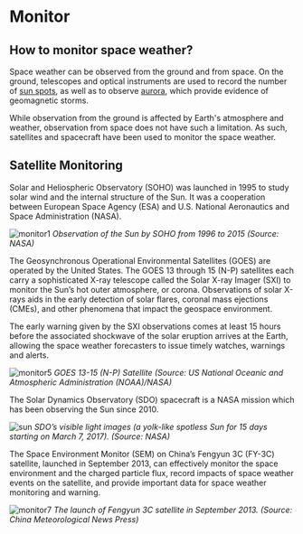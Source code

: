 # Monitor

## How to monitor space weather?

Space weather can be observed from the ground and from space. On the ground, telescopes and optical instruments are used to record the number of [sun spots](#/en/phenomena/sunspots), as well as to observe [aurora](#/en/phenomena/aurora), which provide evidence of geomagnetic storms.

While observation from the ground is affected by Earth's atmosphere and weather, observation from space does not have such a limitation. As such, satellites and spacecraft have been used to monitor the space weather. 

## Satellite Monitoring

Solar and Heliospheric Observatory (SOHO) was launched in 1995 to study solar wind and the internal structure of the Sun. It was a cooperation between European Space Agency (ESA) and U.S. National Aeronautics and Space Administration (NASA).

![monitor1](./static/monitor1.png)
*Observation of the Sun by SOHO from 1996 to 2015 (Source: NASA)*

The Geosynchronous Operational Environmental Satellites (GOES) are operated by the United States. The GOES 13 through 15 (N-P) satellites each carry a sophisticated X-ray telescope called the Solar X-ray Imager (SXI) to monitor the Sun’s hot outer atmosphere, or corona. Observations of solar X-rays aids in the early detection of solar flares, coronal mass ejections (CMEs), and other phenomena that impact the geospace environment.

The early warning given by the SXI observations comes at least 15 hours before the associated shockwave of the solar eruption arrives at the Earth, allowing the space weather forecasters to issue timely watches, warnings and alerts.

![monitor5](./static/monitor5.png)
*GOES 13-15 (N-P) Satellite (Source: US National Oceanic and Atmospheric Administration (NOAA)/NASA)*

The Solar Dynamics Observatory (SDO) spacecraft is a NASA mission which has been observing the Sun since 2010.

![sun](./static/monitor6.png)
*SDO’s visible light images (a yolk-like spotless Sun for 15 days starting on March 7, 2017). (Source: NASA)*

The Space Environment Monitor (SEM) on China’s Fengyun 3C (FY-3C) satellite, launched in September 2013, can effectively monitor the space environment and the charged particle flux, record impacts of space weather events on the satellite, and provide important data for space weather monitoring and warning.

![monitor7](./static/monitor7.jpg)
*The launch of Fengyun 3C satellite in September 2013. (Source: China Meteorological News Press)*
